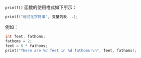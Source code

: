 `printf()` 函数的使用格式如下所示：

```c
printf("格式化字符串", 变量列表...);
```

例如：

```c
int feet, fathoms;
fathoms = 2;
feet = 6 * fathoms;
print("There are %d feet in %d fathoms!\n", feet, fathoms);
```

